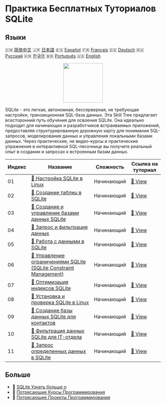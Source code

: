 # Практика Бесплатных Туториалов SQLite

## Языки

🇨🇳 [简体中文](README_zh.md) 🇯🇵 [日本語](README_ja.md) 🇪🇸 [Español](README_es.md) 🇫🇷 [Français](README_fr.md) 🇩🇪 [Deutsch](README_de.md) 🇷🇺 [Русский](README_ru.md) 🇰🇷 [한국어](README_ko.md) 🇧🇷 [Português](README_pt.md) 🇺🇸 [English](README.md) 

<div align="center">
<img width="128px" src="https://file.labex.io/path/yNOqpRQSmPL4.png">
</div>

SQLite - это легкая, автономная, бессерверная, не требующая настройки, транзакционная SQL-база данных. Эта Skill Tree предлагает всесторонний путь обучения для освоения SQLite. Она идеально подходит для начинающих и разработчиков встраиваемых приложений, предоставляя структурированную дорожную карту для понимания SQL-запросов, моделирования данных и управления локальными базами данных. Через практические, не видео-курсы и практические упражнения в интерактивной SQL-песочнице вы получите реальный опыт в создании и запросах к встроенным базам данных.

|   Индекс | Название                                                                                                                                      | Сложность   | Ссылка на туториал                                                                            |
|----------|-----------------------------------------------------------------------------------------------------------------------------------------------|-------------|-----------------------------------------------------------------------------------------------|
|       01 | [📖 Настройка SQLite в Linux](https://labex.io/ru/tutorials/sqlite-setting-up-sqlite-in-linux-552335)                                         | Начинающий  | [🔗 View](https://labex.io/ru/tutorials/sqlite-setting-up-sqlite-in-linux-552335)             |
|       02 | [📖 Создание таблиц в SQLite](https://labex.io/ru/tutorials/sqlite-building-tables-in-sqlite-552336)                                          | Начинающий  | [🔗 View](https://labex.io/ru/tutorials/sqlite-building-tables-in-sqlite-552336)              |
|       03 | [📖 Создание и управление базами данных SQLite](https://labex.io/ru/tutorials/sqlite-creating-and-managing-sqlite-databases-552337)           | Начинающий  | [🔗 View](https://labex.io/ru/tutorials/sqlite-creating-and-managing-sqlite-databases-552337) |
|       04 | [📖 Запрос и фильтрация данных](https://labex.io/ru/tutorials/sqlite-querying-and-filtering-data-552338)                                      | Начинающий  | [🔗 View](https://labex.io/ru/tutorials/sqlite-querying-and-filtering-data-552338)            |
|       05 | [📖 Работа с данными в SQLite](https://labex.io/ru/tutorials/sqlite-working-with-data-in-sqlite-552340)                                       | Начинающий  | [🔗 View](https://labex.io/ru/tutorials/sqlite-working-with-data-in-sqlite-552340)            |
|       06 | [📖 Управление ограничениями SQLite (SQLite Constraint Management)](https://labex.io/ru/tutorials/sqlite-sqlite-constraint-management-552545) | Начинающий  | [🔗 View](https://labex.io/ru/tutorials/sqlite-sqlite-constraint-management-552545)           |
|       07 | [📖 Оптимизация индексов SQLite](https://labex.io/ru/tutorials/sqlite-sqlite-index-optimization-552552)                                       | Начинающий  | [🔗 View](https://labex.io/ru/tutorials/sqlite-sqlite-index-optimization-552552)              |
|       08 | [📖 Установка и проверка SQLite в Linux](https://labex.io/ru/tutorials/sqlite-install-and-verify-sqlite-on-linux-552579)                      | Начинающий  | [🔗 View](https://labex.io/ru/tutorials/sqlite-install-and-verify-sqlite-on-linux-552579)     |
|       09 | [📖 Создание базы данных SQLite для контактов](https://labex.io/ru/tutorials/sqlite-build-sqlite-database-for-contacts-552582)                | Начинающий  | [🔗 View](https://labex.io/ru/tutorials/sqlite-build-sqlite-database-for-contacts-552582)     |
|       10 | [📖 Фильтрация данных SQLite для IT-отдела](https://labex.io/ru/tutorials/sqlite-filter-sqlite-data-for-it-department-552585)                 | Начинающий  | [🔗 View](https://labex.io/ru/tutorials/sqlite-filter-sqlite-data-for-it-department-552585)   |
|       11 | [📖 Запрос определенных данных в SQLite](https://labex.io/ru/tutorials/sqlite-query-specific-data-in-sqlite-552586)                           | Начинающий  | [🔗 View](https://labex.io/ru/tutorials/sqlite-query-specific-data-in-sqlite-552586)          |

## Больше

- 🔗 [SQLite Узнать больше о](https://labex.io/ru/skilltrees/sqlite)
- 🔗 [Потрясающие Курсы Программирования](https://github.com/labex-labs/awesome-programming-courses)
- 🔗 [Потрясающие Проекты Программирования](https://github.com/labex-labs/awesome-programming-projects)

